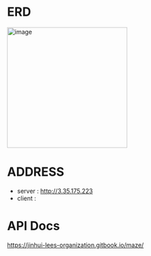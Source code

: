 # ERD
<img width="281" alt="image" src="https://user-images.githubusercontent.com/105095093/201196708-86cf48cb-4e25-4fbb-8afa-6b4d6da96aa7.png">

# ADDRESS
- server : http://3.35.175.223
- client : 

# API Docs
https://jinhui-lees-organization.gitbook.io/maze/
